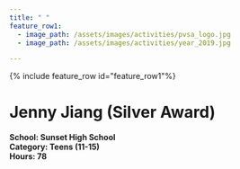 ```yaml
---
title: " "
feature_row1:
  - image_path: /assets/images/activities/pvsa_logo.jpg
  - image_path: /assets/images/activities/year_2019.jpg

---
```


{% include feature_row id="feature_row1"%}

# Jenny Jiang (Silver Award)

**School: Sunset High School**  
**Category: Teens (11-15)**  
**Hours: 78**  
